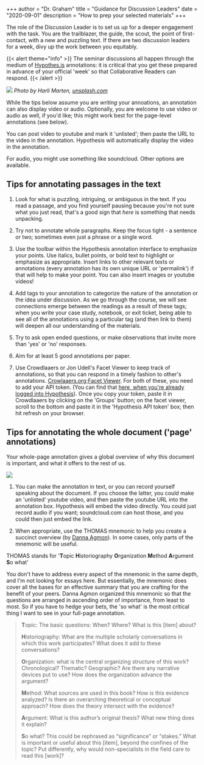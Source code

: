 +++
author = "Dr. Graham"
title = "Guidance for Discussion Leaders"
date = "2020-09-01"
description = "How to prep your selected materials"
+++

The role of the Discussion Leader is to set us up for a deeper engagement with the task. You are the trailblazer, the guide, the scout, the point of first-contact, with a new and puzzling text. If there are two discussion leaders for a week, divy up the work between you equitably.

{{< alert theme="info" >}}
The seminar discussions all happen through the medium of [Hypothes.is](https://hypothes.is) annotations: it is critical that you get these prepared in advance of your official 'week' so that Collaborative Readers can respond.
{{< /alert >}}

![](images/discussion.png)
_Photo by Harli Marten, [unsplash.com](https://unsplash.com/photos/M9jrKDXOQoU)_

While the tips below assume you are _writing_ your annoations, an annotation can also display video or audio. Optionally, you are welcome to use video or audio as well, if you'd like; this might work best for the page-level annotations (see below).

You can post video to youtube and mark it 'unlisted'; then paste the URL to the video in the annotation. Hypothesis will automatically display the video in the annotation.

For audio, you might use something like soundcloud. Other options are available.

## Tips for annotating passages in the text

1. Look for what is puzzling, intriguing, or ambiguous in the text. If you read a passage, and you find yourself pausing because you're not sure what you just read, that's a good sign that _here_ is something that needs unpacking.

2. Try not to annotate whole paragraphs. Keep the focus tight - a sentence or two; sometimes even just a phrase or a single word.

3. Use the toolbar within the Hypothesis annotation interface to emphasize your points. Use italics, bullet points, or bold text to highlight or emphasize as appropriate. Insert links to other relevant texts or annotations (every annotation has its own unique URL or 'permalink') if that will help to make your point. You can also insert images or youtube videos!

4. Add tags to your annotation to categorize the nature of the annotation or the idea under discussion. As we go through the course, we will see connections emerge between the readings as a result of these tags; when you write your case study, notebook, or exit ticket, being able to see all of the annotations using a particular tag (and then link to them) will deepen all our understanding of the materials.

5. Try to ask open ended questions, or make observations that invite more than 'yes' or 'no' responses.

6. Aim for at least 5 good annotations per paper.

7. Use Crowdlaaers or Jon Udell's Facet Viewer to keep track of annotations, so that you can respond in a timely fashion to other's annotations. [Crowlaaers.org](https://crowdlaaers.org/);[Facet Viewer](https://jonudell.info/h/facet/?max=50). For both of these, you need to add your API token. (You can find that [here, when you're already logged into Hypothesis](https://hypothes.is/profile/developer)). Once you copy your token, paste it in Crowdlaaers by clicking on the 'Groups' button; on the facet viewer, scroll to the bottom and paste it in the 'Hypothesis API token' box; then hit refresh on your browser.

## Tips for annotating the whole document ('page' annotations)

Your whole-page annotation gives a global overview of why this document is important, and what it offers to the rest of us.

![](images/pagenote.png)

1. You can make the annotation in text, or you can record yourself speaking about the document. If you choose the latter, you could make an 'unlisted' youtube video, and then paste the youtube URL into the annotation box. Hypothesis will embed the video directly. You could just record audio if you want; soundcloud.com can host those, and you could then just embed the link.

2. When appropriate, use the THOMAS mnemonic to help you create a succinct overview (by [Danna Agmon](https://dannaagmon.files.wordpress.com/2014/08/thomas-a-useful-mnemonic-for-reading-historical-scholarship1.docx)). In some cases, only parts of the mnemonic will be useful.

THOMAS stands for '**T**opic **H**istoriography **O**rganization **M**ethod **A**rgument **S**o what'

You don't have to address every aspect of the mnemonic in the same depth, and I'm not looking for essays here. But essentially, the mnemonic does cover all the bases for an effective summary that you are crafting for the benefit of your peers. Danna Agmon organized this mnemonic so that the questions are arranged in ascending order of importance, from least to most. So if you have to hedge your bets, the 'so what' is the most critical thing I want to see in your full-page annotation.

> **T**opic: The basic questions: When? Where? What is this [item] about?
>
> **H**istoriography: What are the multiple scholarly conversations in which this work participates? What does it add to these conversations?
>
> **O**rganization: what is the central organizing structure of this work? Chronological? Thematic? Geographic? Are there any narrative devices put to use? How does the organization advance the argument?
>
> **M**ethod: What sources are used in this book? How is this evidence analyzed? Is there an overarching theoretical or conceptual approach? How does the theory intersect with the evidence?
>
> **A**rgument: What is this author’s original thesis? What new thing does it explain?
>
> **S**o what? This could be rephrased as “significance” or “stakes.” What is important or useful about this [item], beyond the confines of the topic? Put differently, why would non-specialists in the field care to read this [work]?   
